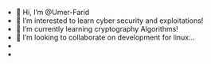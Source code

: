 - 👋 Hi, I’m @Umer-Farid
- 👀 I’m interested to learn cyber security and exploitations!
- 🌱 I’m currently learning cryptography Algorithms!
- 💞️ I’m looking to collaborate on development for linux...
- 
- 

